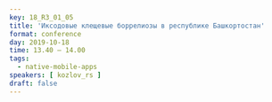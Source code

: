```yaml
---
key: 18_R3_01_05
title: 'Иксодовые клещевые боррелиозы в республике Башкортостан'
format: conference
day: 2019-10-18
time: 13.40 – 14.00
tags:
  - native-mobile-apps
speakers: [ kozlov_rs ]
draft: false
---
```

